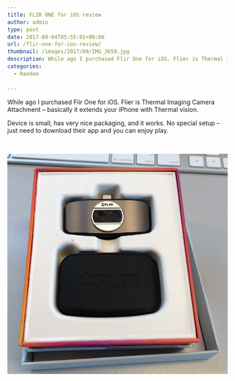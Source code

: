 ```yaml
---
title: FLIR ONE for iOS review
author: admin
type: post
date: 2017-09-04T05:55:01+00:00
url: /flir-one-for-ios-review/
thumbnail: /images/2017/09/IMG_3659.jpg
description: While ago I purchased Flir One for iOS. Flier is Thermal Imaging Camera Attachment - basically it extends your iPhone with Thermal vision.
categories:
  - Random

---
```

While ago I purchased Flir One for iOS. Flier is Thermal Imaging Camera Attachment &#8211; basically it extends your iPhone with Thermal vision.

<!--more-->

Device is small, has very nice packaging, and it works. No special setup &#8211; just need to download their app and you can enjoy play.

&nbsp;

![Flir One](/images/2017/09/IMG_3661.jpg)

 